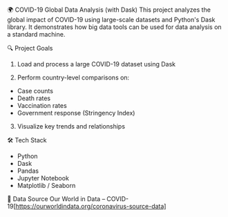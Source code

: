 🌍 COVID-19 Global Data Analysis (with Dask)
This project analyzes the global impact of COVID-19 using large-scale datasets and Python's Dask library. It demonstrates how big data tools can be used for data analysis on a standard machine.

🔍 Project Goals
1. Load and process a large COVID-19 dataset using Dask

2. Perform country-level comparisons on:
- Case counts
- Death rates
- Vaccination rates
- Government response (Stringency Index)

3. Visualize key trends and relationships

🛠 Tech Stack
- Python
- Dask
- Pandas
- Jupyter Notebook
- Matplotlib / Seaborn

📁 Data Source
Our World in Data – COVID-19[https://ourworldindata.org/coronavirus-source-data]


